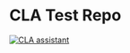 # CLA Test Repo


[![CLA assistant](https://cla-assistant.io/readme/badge/kmaehashi/cla-test-repo)](https://cla-assistant.io/kmaehashi/cla-test-repo)


